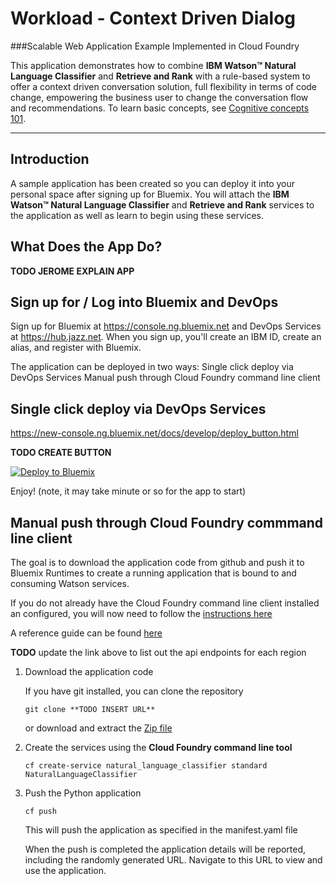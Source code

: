 # Workload - Context Driven Dialog


###Scalable Web Application Example Implemented in Cloud Foundry

This application demonstrates how to combine **IBM Watson™ Natural Language Classifier** and **Retrieve and Rank** with a rule-based system to offer a context driven conversation solution, full flexibility in terms of code change, empowering the business user to change the conversation flow and recommendations. To learn basic concepts, see [Cognitive concepts 101](https://developer.ibm.com/cloudarchitecture/docs/cognitive-concepts-101/).


----


## Introduction

A sample application has been created so you can deploy it into your personal space 
after signing up for Bluemix. You will attach the **IBM Watson™ Natural Language Classifier** and 
**Retrieve and Rank** services to the application as well as learn to begin using these services.

## What Does the App Do?
**TODO JEROME EXPLAIN APP**

## Sign up for / Log into Bluemix and DevOps

Sign up for Bluemix at https://console.ng.bluemix.net and DevOps Services at https://hub.jazz.net.
When you sign up, you'll create an IBM ID, create an alias, and register with Bluemix.


The application can be deployed in two ways:
Single click deploy via DevOps Services
Manual push through Cloud Foundry command line client


## Single click deploy via DevOps Services
https://new-console.ng.bluemix.net/docs/develop/deploy_button.html

**TODO CREATE BUTTON**

[![Deploy to Bluemix](https://bluemix.net/deploy/button.png)](https://bluemix.net/deploy?repository=https://github.com/hassenius/dynamic-dialogue)

Enjoy! (note, it may take minute or so for the app to start)


## Manual push through Cloud Foundry commmand line client

The goal is to download the application code from github and push it to Bluemix Runtimes to create a running
application that is bound to and consuming Watson services.

If you do not already have the Cloud Foundry command line client installed an configured, you will now need to 
follow the [instructions here](https://github.com/cloudfoundry/cli)

A reference guide can be found [here](https://new-console.ng.bluemix.net/docs/cli/reference/cfcommands/index.html)

**TODO** update the link above to list out the api endpoints for each region


1. Download the application code

     If you have git installed, you can clone the repository

     ```git clone **TODO INSERT URL**```

     or download and extract the [Zip file](https://github.com/hassenius/docs/archive/master.zip)
     
1. Create the services using the **Cloud Foundry command line tool** 

     ```cf create-service natural_language_classifier standard NaturalLanguageClassifier```
     
1. Push the Python application

     ```cf push```

     This will push the application as specified in the manifest.yaml file
     
     When the push is completed the application details will be reported, including the randomly generated URL. 
     Navigate to this URL to view and use the application.
    



